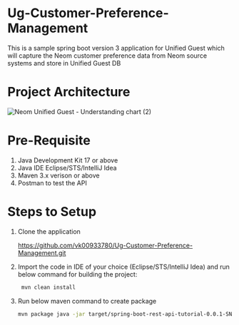 # Ug-Customer-Preference-Management
This is a sample spring boot version 3 application for Unified Guest which will capture the Neom customer preference data from Neom source systems and store in Unified Guest DB

# Project Architecture

![Neom Unified Guest - Understanding chart (2)](https://user-images.githubusercontent.com/124668010/220737014-8d7f2693-a88e-4ddf-a7e0-546c8bdfee6a.png)

# Pre-Requisite
1. Java Development Kit 17 or above
2. Java IDE Eclipse/STS/IntelliJ Idea
3. Maven 3.x verison or above
4. Postman to test the API

# Steps to Setup
1. Clone the application

    https://github.com/vk00933780/Ug-Customer-Preference-Management.git

2. Import the code in IDE of your choice (Eclipse/STS/IntelliJ Idea) and run below command for building the project:
    
   ```bash
    mvn clean install
   ```

3. Run below maven command to create package
    
    ```bash
    mvn package java -jar target/spring-boot-rest-api-tutorial-0.0.1-SNAPSHOT.jar
    ```

    
    
